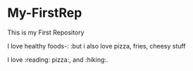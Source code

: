# My-FirstRep
This is my First Repository

I love healthy foods-: :but i also love pizza, fries, cheesy stuff

I love :reading: pizza:, and :hiking:.
